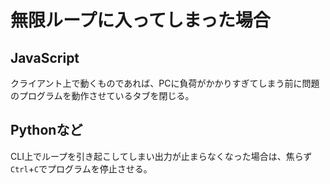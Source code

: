 # 無限ループに入ってしまった場合

## JavaScript

クライアント上で動くものであれば、PCに負荷がかかりすぎてしまう前に問題のプログラムを動作させているタブを閉じる。

## Pythonなど

CLI上でループを引き起こしてしまい出力が止まらなくなった場合は、焦らず`Ctrl`+`C`でプログラムを停止させる。
